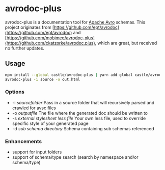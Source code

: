 # avrodoc-plus

avrodoc-plus is a documentation tool for [Apache Avro](http://avro.apache.org/) schemas.
This project originates from [https://github.com/ept/avrodoc](https://github.com/ept/avrodoc) and [https://github.com/mobimeo/avrodoc-plus](https://github.com/ckatzorke/avrodoc.plus), which are great, but received no further updates.

## Usage

```bash
npm install --global castle/avrodoc-plus | yarn add global castle/avrodoc-plus
avrodoc-plus -i source -o out.html
```

### Options

* -i *sourcefolder*
   Pass in a source folder that will recursively parsed and crawled for avsc files
* -o *outputfile*
  The file where the generated doc should be written to
* -s *external stylesheet less file*
  Your own less file, used to override specific style of your generated page
* -d *sub schema directory*
  Schema containing sub schemas referenced

### Enhancements

- support for input folders
- support of schema/type search (search by namespace and/or schema/type)
